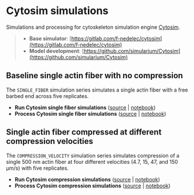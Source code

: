 # Cytosim simulations

Simulations and processing for cytoskeleton simulation engine [Cytosim](https://gitlab.com/f-nedelec/cytosim).

> - **Base simulator**: [https://gitlab.com/f-nedelec/cytosim](https://gitlab.com/f-nedelec/cytosim)
> - **Model development**: [https://github.com/simularium/Cytosim](https://github.com/simularium/Cytosim)

## Baseline single actin fiber with no compression

The `SINGLE_FIBER` simulation series simulates a single actin fiber with a free barbed end across five replicates.

- **Run Cytosim single fiber simulations** ([source](https://github.com/simularium/subcell-pipeline/blob/main/subcell_pipeline/simulation/cytosim/_run_cytosim_no_compression_batch_simulations.py) | [notebook](https://simularium.github.io/subcell-pipeline/_notebooks/simulation/cytosim/_run_cytosim_no_compression_batch_simulations.html))
- **Process Cytosim single fiber simulations** ([source](https://github.com/simularium/subcell-pipeline/blob/main/subcell_pipeline/simulation/cytosim/_process_cytosim_no_compression_simulations.py) | [notebook](https://simularium.github.io/subcell-pipeline/_notebooks/simulation/cytosim/_process_cytosim_no_compression_simulations.html))

## Single actin fiber compressed at different compression velocities

The `COMPRESSION_VELOCITY` simulation series simulates compression of a single 500 nm actin fiber at four different velocities (4.7, 15, 47, and 150 μm/s) with five replicates.

- **Run Cytosim compression simulations** ([source](https://github.com/simularium/subcell-pipeline/blob/main/subcell_pipeline/simulation/cytosim/_run_cytosim_compression_batch_simulations.py) | [notebook](https://simularium.github.io/subcell-pipeline/_notebooks/simulation/cytosim/_run_cytosim_compression_batch_simulations.html))
- **Process Cytosim compression simulations** ([source](https://github.com/simularium/subcell-pipeline/blob/main/subcell_pipeline/simulation/cytosim/_process_cytosim_compression_simulations.py) | [notebook](https://simularium.github.io/subcell-pipeline/_notebooks/simulation/cytosim/_process_cytosim_compression_simulations.html))

